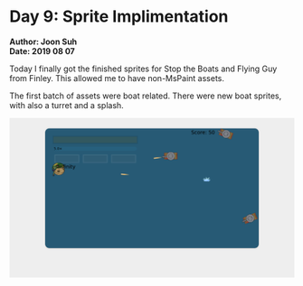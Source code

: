 # Day 9: Sprite Implimentation
**Author: Joon Suh**  
**Date: 2019 08 07**

Today I finally got the finished sprites for Stop the Boats and Flying Guy from Finley.  This allowed me to have non-MsPaint assets.

The first batch of assets were boat related.  There were new boat sprites, with also a turret and a splash. 

![splash.png](splash.png)
